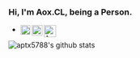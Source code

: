 ### Hi, I'm Aox.CL, being a Person.

- <a target=_blank href="https://aox.design">
    <img align="left" alt="Aox.CL | Aox.design" width="19px" src="https://raw.githubusercontent.com/aptx5788/aptx5788/main/assets/aoxdesign.svg" />
  </a>
  <a target=_blank href="https://www.instagram.com/aox.cl/">
    <img align="left" alt="Aox.CL | Instagram" width="21px"     src="https://raw.githubusercontent.com/aptx5788/aptx5788/152a87a6983034283e240385d3ff845f3046a7b9/assets/instagram.svg" />
  </a>
  <a target=_blank href="https://weibo.com/atomhachiko">
    <img align="left" alt="Aox.CL | Aox.CL" width="24px" src="https://github.com/aptx5788/aptx5788/blob/main/assets/weibo.svg" />
  </a>
 
<img align="left" src="https://github-readme-stats.anuraghazra1.vercel.app/api?username=aptx5788&show_icons=true&include_all_commits=true&theme=prussian&hide=stars,contribs&hide_title=true&count_private=true" alt="aptx5788's github stats" />
